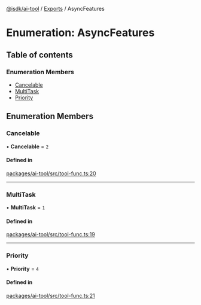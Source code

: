 [@isdk/ai-tool](../README.md) / [Exports](../modules.md) / AsyncFeatures

# Enumeration: AsyncFeatures

## Table of contents

### Enumeration Members

- [Cancelable](AsyncFeatures.md#cancelable)
- [MultiTask](AsyncFeatures.md#multitask)
- [Priority](AsyncFeatures.md#priority)

## Enumeration Members

### Cancelable

• **Cancelable** = ``2``

#### Defined in

[packages/ai-tool/src/tool-func.ts:20](https://github.com/isdk/ai-tool.js/blob/645c3145aafa05351c48068783eb3c2f206ce4c5/src/tool-func.ts#L20)

___

### MultiTask

• **MultiTask** = ``1``

#### Defined in

[packages/ai-tool/src/tool-func.ts:19](https://github.com/isdk/ai-tool.js/blob/645c3145aafa05351c48068783eb3c2f206ce4c5/src/tool-func.ts#L19)

___

### Priority

• **Priority** = ``4``

#### Defined in

[packages/ai-tool/src/tool-func.ts:21](https://github.com/isdk/ai-tool.js/blob/645c3145aafa05351c48068783eb3c2f206ce4c5/src/tool-func.ts#L21)
